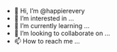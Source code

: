 - 👋 Hi, I’m @happierevery
- 👀 I’m interested in ...
- 🌱 I’m currently learning ...
- 💞️ I’m looking to collaborate on ...
- 📫 How to reach me ...

<!---
happierevery/happierevery is a ✨ special ✨ repository because its `README.md` (this file) appears on your GitHub profile.
You can click the Preview link to take a look at your changes.
--->
